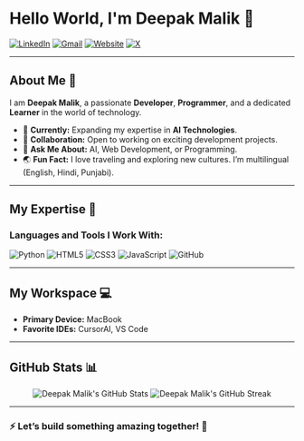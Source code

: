 # Hello World, I'm Deepak Malik 👋  

[![LinkedIn](https://img.shields.io/badge/-LinkedIn-blue?style=flat&logo=LinkedIn&logoColor=white)](https://www.linkedin.com/in/deepak-malik-64a5211b4/)  [![Gmail](https://img.shields.io/badge/-Gmail-c14438?style=flat&logo=Gmail&logoColor=white)](mailto:deepak164malik@icloud.com)  [![Website](https://img.shields.io/badge/-Website-green?style=flat&logo=Vercel&logoColor=white)](https://deepakmalik.vercel.app/)  [![X](https://img.shields.io/badge/-X-black?style=flat&logo=Twitter&logoColor=white)](https://x.com/malikdeepak09)  


---

## About Me 🌟  

I am **Deepak Malik**, a passionate **Developer**, **Programmer**, and a dedicated **Learner** in the world of technology.  

- 🔭 **Currently:** Expanding my expertise in **AI Technologies**.  
- 👯 **Collaboration:** Open to working on exciting development projects.  
- 💬 **Ask Me About:** AI, Web Development, or Programming.  
- 🌏 **Fun Fact:** I love traveling and exploring new cultures. I’m multilingual (English, Hindi, Punjabi).  

---

## My Expertise 🚀  

### **Languages and Tools I Work With:**  
<p align="left">
  <img src="https://img.icons8.com/?size=48&id=l75OEUJkPAk4&format=png&color=000000" alt="Python" title="Python"/>
  <img src="https://img.icons8.com/color/48/000000/html-5--v2.png" alt="HTML5" title="HTML5"/>
  <img src="https://img.icons8.com/color/48/000000/css3.png" alt="CSS3" title="CSS3"/>
  <img src="https://img.icons8.com/color/48/000000/javascript--v1.png" alt="JavaScript" title="JavaScript"/>
  <img src="https://img.icons8.com/?size=48&id=jYQqxG8eyJ19&format=png&color=000000" alt="GitHub" title="GitHub"/>
</p>  

---

## My Workspace 💻  

- **Primary Device:** MacBook  
- **Favorite IDEs:** CursorAI, VS Code  

---

## GitHub Stats 📊  

<p align="center">
  <img src="https://github-readme-stats.vercel.app/api?username=deepakmalikk&show_icons=true&hide=issues&theme=radical" alt="Deepak Malik's GitHub Stats" />
  <img src="https://github-readme-streak-stats.herokuapp.com/?user=deepakmalikk&theme=radical" alt="Deepak Malik's GitHub Streak" />
</p>  

---

### ⚡ Let’s build something amazing together! 🚀  
